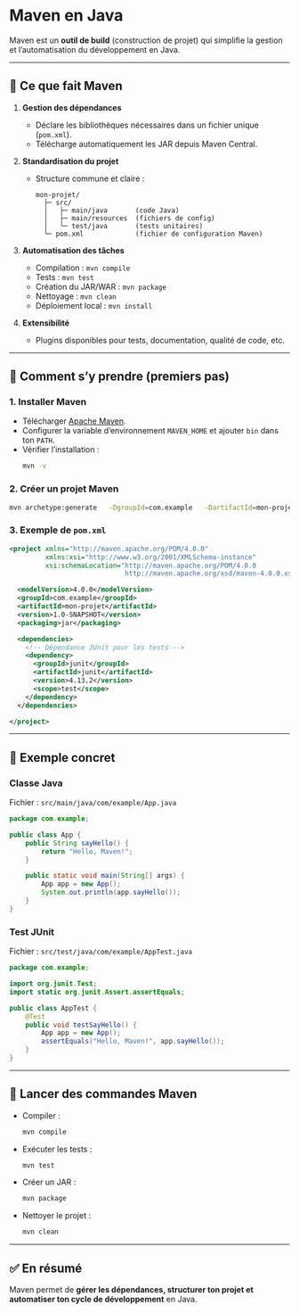 # Maven en Java

Maven est un **outil de build** (construction de projet) qui simplifie la gestion et l’automatisation du développement en Java.  

---

## 🔹 Ce que fait Maven
1. **Gestion des dépendances**  
   - Déclare les bibliothèques nécessaires dans un fichier unique (`pom.xml`).  
   - Télécharge automatiquement les JAR depuis Maven Central.  

2. **Standardisation du projet**  
   - Structure commune et claire :  
     ```
     mon-projet/
       ├─ src/
       │   ├─ main/java       (code Java)
       │   ├─ main/resources  (fichiers de config)
       │   └─ test/java       (tests unitaires)
       └─ pom.xml             (fichier de configuration Maven)
     ```

3. **Automatisation des tâches**  
   - Compilation : `mvn compile`  
   - Tests : `mvn test`  
   - Création du JAR/WAR : `mvn package`  
   - Nettoyage : `mvn clean`  
   - Déploiement local : `mvn install`  

4. **Extensibilité**  
   - Plugins disponibles pour tests, documentation, qualité de code, etc.  

---

## 🔹 Comment s’y prendre (premiers pas)

### 1. Installer Maven
- Télécharger [Apache Maven](https://maven.apache.org/download.cgi).  
- Configurer la variable d’environnement `MAVEN_HOME` et ajouter `bin` dans ton `PATH`.  
- Vérifier l’installation :  
  ```bash
  mvn -v
  ```

### 2. Créer un projet Maven
```bash
mvn archetype:generate   -DgroupId=com.example   -DartifactId=mon-projet   -DarchetypeArtifactId=maven-archetype-quickstart   -DinteractiveMode=false
```

### 3. Exemple de `pom.xml`
```xml
<project xmlns="http://maven.apache.org/POM/4.0.0"
         xmlns:xsi="http://www.w3.org/2001/XMLSchema-instance"
         xsi:schemaLocation="http://maven.apache.org/POM/4.0.0
                             http://maven.apache.org/xsd/maven-4.0.0.xsd">

  <modelVersion>4.0.0</modelVersion>
  <groupId>com.example</groupId>
  <artifactId>mon-projet</artifactId>
  <version>1.0-SNAPSHOT</version>
  <packaging>jar</packaging>

  <dependencies>
    <!-- Dépendance JUnit pour les tests -->
    <dependency>
      <groupId>junit</groupId>
      <artifactId>junit</artifactId>
      <version>4.13.2</version>
      <scope>test</scope>
    </dependency>
  </dependencies>

</project>
```

---

## 🔹 Exemple concret

### Classe Java
Fichier : `src/main/java/com/example/App.java`
```java
package com.example;

public class App {
    public String sayHello() {
        return "Hello, Maven!";
    }

    public static void main(String[] args) {
        App app = new App();
        System.out.println(app.sayHello());
    }
}
```

### Test JUnit
Fichier : `src/test/java/com/example/AppTest.java`
```java
package com.example;

import org.junit.Test;
import static org.junit.Assert.assertEquals;

public class AppTest {
    @Test
    public void testSayHello() {
        App app = new App();
        assertEquals("Hello, Maven!", app.sayHello());
    }
}
```

---

## 🔹 Lancer des commandes Maven

- Compiler :  
  ```bash
  mvn compile
  ```
- Exécuter les tests :  
  ```bash
  mvn test
  ```
- Créer un JAR :  
  ```bash
  mvn package
  ```
- Nettoyer le projet :  
  ```bash
  mvn clean
  ```

---

## ✅ En résumé
Maven permet de **gérer les dépendances, structurer ton projet et automatiser ton cycle de développement** en Java.
